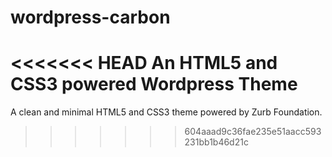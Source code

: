 wordpress-carbon
================

<<<<<<< HEAD
An HTML5 and CSS3 powered Wordpress Theme
=======
A clean and minimal HTML5 and CSS3 theme powered by Zurb  Foundation.
>>>>>>> 604aaad9c36fae235e51aacc593231bb1b46d21c
